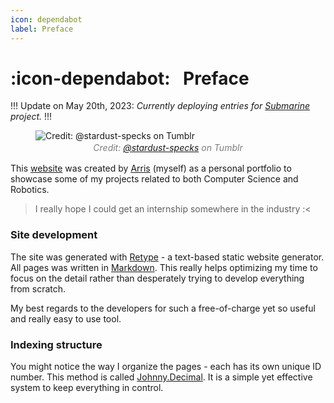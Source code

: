 ```yaml
---
icon: dependabot
label: Preface
---
```

# :icon-dependabot:⠀Preface

!!!
Update on May 20th, 2023: *Currently deploying entries for [Submarine](/projects/04-submarine.md) project.*
!!!

<style>
figcaption {
  color: #7D7D7D;
  font-style: italic;
  font-size: 14px;
  padding: 2px;
  text-align: center;
}
</style>
<figure>
    <img src="https://64.media.tumblr.com/aea033d9a7c041c222146d1af9874bd4/tumblr_pq61h5uUHE1wvcbfqo1_1280.gif" alt="Credit: @stardust-specks on Tumblr">
    <figcaption> Credit: <a href="https://stardust-specks.tumblr.com/post/184284932522/fairydust-f2u-header-dont-delete-my-caption">@stardust-specks</a> on Tumblr</figcaption>
</figure>

This [website](https://oddeyemotion.github.io/odd/) was created by [Arris](/contacts.md) (myself) as a personal portfolio to showcase some of my projects related to both Computer Science and Robotics.

> I really hope I could get an internship somewhere in the industry :<

### Site development
The site was generated with [Retype](https://retype.com/) - a text-based static website generator. All pages was written in [Markdown](https://www.markdownguide.org/getting-started/). This really helps optimizing my time to focus on the detail rather than desperately trying to develop everything from scratch.

My best regards to the developers for such a free-of-charge yet so useful and really easy to use tool.

### Indexing structure
You might notice the way I organize the pages - each has its own unique ID number. This method is called [Johnny.Decimal](https://johnnydecimal.com/10-19-concepts/11-core/11.01-introduction/). It is a simple yet effective system to keep everything in control.  
